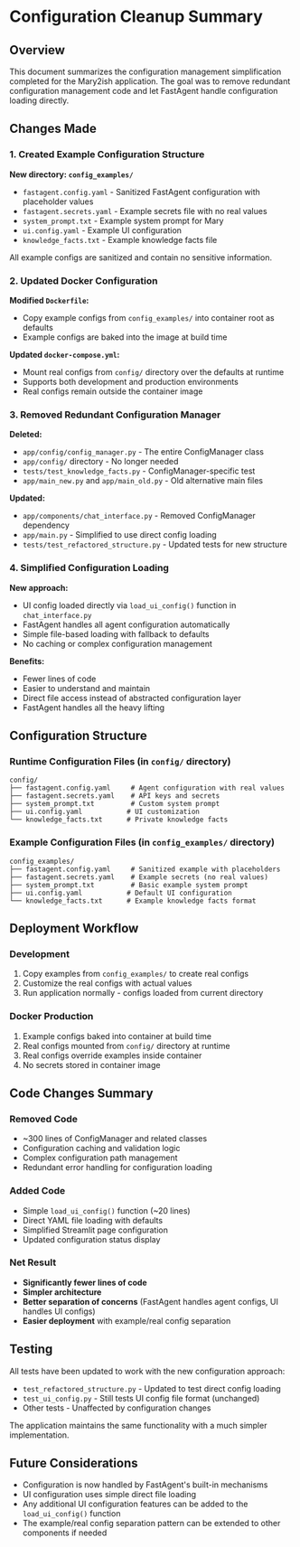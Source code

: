 # Configuration Cleanup Summary

## Overview

This document summarizes the configuration management simplification completed for the Mary2ish application. The goal was to remove redundant configuration management code and let FastAgent handle configuration loading directly.

## Changes Made

### 1. Created Example Configuration Structure

**New directory: `config_examples/`**
- `fastagent.config.yaml` - Sanitized FastAgent configuration with placeholder values
- `fastagent.secrets.yaml` - Example secrets file with no real values
- `system_prompt.txt` - Example system prompt for Mary
- `ui.config.yaml` - Example UI configuration 
- `knowledge_facts.txt` - Example knowledge facts file

All example configs are sanitized and contain no sensitive information.

### 2. Updated Docker Configuration

**Modified `Dockerfile`:**
- Copy example configs from `config_examples/` into container root as defaults
- Example configs are baked into the image at build time

**Updated `docker-compose.yml`:**
- Mount real configs from `config/` directory over the defaults at runtime
- Supports both development and production environments
- Real configs remain outside the container image

### 3. Removed Redundant Configuration Manager

**Deleted:**
- `app/config/config_manager.py` - The entire ConfigManager class
- `app/config/` directory - No longer needed
- `tests/test_knowledge_facts.py` - ConfigManager-specific test
- `app/main_new.py` and `app/main_old.py` - Old alternative main files

**Updated:**
- `app/components/chat_interface.py` - Removed ConfigManager dependency
- `app/main.py` - Simplified to use direct config loading
- `tests/test_refactored_structure.py` - Updated tests for new structure

### 4. Simplified Configuration Loading

**New approach:**
- UI config loaded directly via `load_ui_config()` function in `chat_interface.py`
- FastAgent handles all agent configuration automatically
- Simple file-based loading with fallback to defaults
- No caching or complex configuration management

**Benefits:**
- Fewer lines of code
- Easier to understand and maintain
- Direct file access instead of abstracted configuration layer
- FastAgent handles all the heavy lifting

## Configuration Structure

### Runtime Configuration Files (in `config/` directory)
```
config/
├── fastagent.config.yaml     # Agent configuration with real values
├── fastagent.secrets.yaml    # API keys and secrets  
├── system_prompt.txt         # Custom system prompt
├── ui.config.yaml           # UI customization
└── knowledge_facts.txt      # Private knowledge facts
```

### Example Configuration Files (in `config_examples/` directory)  
```
config_examples/
├── fastagent.config.yaml     # Sanitized example with placeholders
├── fastagent.secrets.yaml    # Example secrets (no real values)
├── system_prompt.txt         # Basic example system prompt
├── ui.config.yaml           # Default UI configuration
└── knowledge_facts.txt      # Example knowledge facts format
```

## Deployment Workflow

### Development
1. Copy examples from `config_examples/` to create real configs
2. Customize the real configs with actual values
3. Run application normally - configs loaded from current directory

### Docker Production
1. Example configs baked into container at build time
2. Real configs mounted from `config/` directory at runtime
3. Real configs override examples inside container
4. No secrets stored in container image

## Code Changes Summary

### Removed Code
- ~300 lines of ConfigManager and related classes
- Configuration caching and validation logic
- Complex configuration path management
- Redundant error handling for configuration loading

### Added Code
- Simple `load_ui_config()` function (~20 lines)
- Direct YAML file loading with defaults
- Simplified Streamlit page configuration
- Updated configuration status display

### Net Result
- **Significantly fewer lines of code**
- **Simpler architecture** 
- **Better separation of concerns** (FastAgent handles agent configs, UI handles UI configs)
- **Easier deployment** with example/real config separation

## Testing

All tests have been updated to work with the new configuration approach:
- `test_refactored_structure.py` - Updated to test direct config loading
- `test_ui_config.py` - Still tests UI config file format (unchanged)
- Other tests - Unaffected by configuration changes

The application maintains the same functionality with a much simpler implementation.

## Future Considerations

- Configuration is now handled by FastAgent's built-in mechanisms
- UI configuration uses simple direct file loading
- Any additional UI configuration features can be added to the `load_ui_config()` function
- The example/real config separation pattern can be extended to other components if needed
